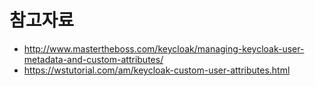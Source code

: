

# 참고자료
* http://www.mastertheboss.com/keycloak/managing-keycloak-user-metadata-and-custom-attributes/
* https://wstutorial.com/am/keycloak-custom-user-attributes.html